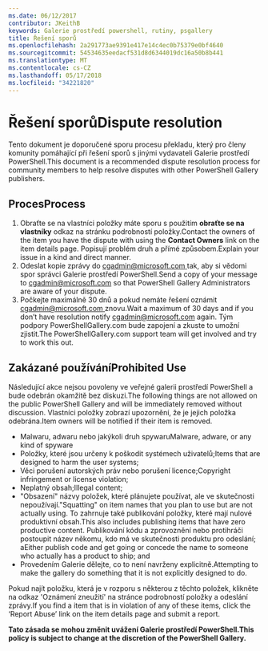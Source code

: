```yaml
---
ms.date: 06/12/2017
contributor: JKeithB
keywords: Galerie prostředí powershell, rutiny, psgallery
title: Řešení sporů
ms.openlocfilehash: 2a291773ae9391e417e14c4ec0b75379e0bf4640
ms.sourcegitcommit: 54534635eedacf531d8d6344019dc16a50b8b441
ms.translationtype: MT
ms.contentlocale: cs-CZ
ms.lasthandoff: 05/17/2018
ms.locfileid: "34221820"
---
```

# <a name="dispute-resolution"></a><span data-ttu-id="05118-103">Řešení sporů</span><span class="sxs-lookup"><span data-stu-id="05118-103">Dispute resolution</span></span>

<span data-ttu-id="05118-104">Tento dokument je doporučené sporu procesu překladu, který pro členy komunity pomáhající při řešení sporů s jinými vydavateli Galerie prostředí PowerShell.</span><span class="sxs-lookup"><span data-stu-id="05118-104">This document is a recommended dispute resolution process for community members to help resolve disputes with other PowerShell Gallery publishers.</span></span>

## <a name="process"></a><span data-ttu-id="05118-105">Proces</span><span class="sxs-lookup"><span data-stu-id="05118-105">Process</span></span>

1. <span data-ttu-id="05118-106">Obraťte se na vlastníci položky máte sporu s použitím **obraťte se na vlastníky** odkaz na stránku podrobností položky.</span><span class="sxs-lookup"><span data-stu-id="05118-106">Contact the owners of the item you have the dispute with using the **Contact Owners** link on the item details page.</span></span>
<span data-ttu-id="05118-107">Popisují problém druh a přímé způsobem.</span><span class="sxs-lookup"><span data-stu-id="05118-107">Explain your issue in a kind and direct manner.</span></span>
2. <span data-ttu-id="05118-108">Odeslat kopie zprávy do [ cgadmin@microsoft.com ](mailto:cgadmin@microsoft.com) tak, aby si vědomi spor správci Galerie prostředí PowerShell.</span><span class="sxs-lookup"><span data-stu-id="05118-108">Send a copy of your message to [cgadmin@microsoft.com](mailto:cgadmin@microsoft.com) so that PowerShell Gallery Administrators are aware of your dispute.</span></span>
3. <span data-ttu-id="05118-109">Počkejte maximálně 30 dnů a pokud nemáte řešení oznámit [ cgadmin@microsoft.com ](mailto:cgadmin@microsoft.com) znovu.</span><span class="sxs-lookup"><span data-stu-id="05118-109">Wait a maximum of 30 days and if you don’t have resolution notify [cgadmin@microsoft.com](mailto:cgadmin@microsoft.com) again.</span></span>
<span data-ttu-id="05118-110">Tým podpory PowerShellGallery.com bude zapojení a zkuste to umožní zjistit.</span><span class="sxs-lookup"><span data-stu-id="05118-110">The PowerShellGallery.com support team will get involved and try to work this out.</span></span>


## <a name="prohibited-use"></a><span data-ttu-id="05118-111">Zakázané používání</span><span class="sxs-lookup"><span data-stu-id="05118-111">Prohibited Use</span></span>

<span data-ttu-id="05118-112">Následující akce nejsou povoleny ve veřejné galerii prostředí PowerShell a bude odebrán okamžitě bez diskuzi.</span><span class="sxs-lookup"><span data-stu-id="05118-112">The following things are not allowed on the public PowerShell Gallery and will be immediately removed without discussion.</span></span>  <span data-ttu-id="05118-113">Vlastníci položky zobrazí upozornění, že je jejich položka odebrána.</span><span class="sxs-lookup"><span data-stu-id="05118-113">Item owners will be notified if their item is removed.</span></span>

- <span data-ttu-id="05118-114">Malwaru, adwaru nebo jakýkoli druh spywaru</span><span class="sxs-lookup"><span data-stu-id="05118-114">Malware, adware, or any kind of spyware</span></span>
- <span data-ttu-id="05118-115">Položky, které jsou určeny k poškodit systémech uživatelů;</span><span class="sxs-lookup"><span data-stu-id="05118-115">Items that are designed to harm the user systems;</span></span>
- <span data-ttu-id="05118-116">Věci porušení autorských práv nebo porušení licence;</span><span class="sxs-lookup"><span data-stu-id="05118-116">Copyright infringement or license violation;</span></span>
- <span data-ttu-id="05118-117">Neplatný obsah;</span><span class="sxs-lookup"><span data-stu-id="05118-117">Illegal content;</span></span>
- <span data-ttu-id="05118-118">"Obsazení" názvy položek, které plánujete používat, ale ve skutečnosti nepoužívají.</span><span class="sxs-lookup"><span data-stu-id="05118-118">"Squatting" on item names that you plan to use but are not actually using.</span></span> <span data-ttu-id="05118-119">To zahrnuje také publikování položky, které mají nulové produktivní obsah.</span><span class="sxs-lookup"><span data-stu-id="05118-119">This also includes publishing items that have zero productive content.</span></span>
<span data-ttu-id="05118-120">Publikování kódu a zprovoznění nebo protihráči postoupit název někomu, kdo má ve skutečnosti produktu pro odeslání; a</span><span class="sxs-lookup"><span data-stu-id="05118-120">Either publish code and get going or concede the name to someone who actually has a product to ship; and</span></span>
- <span data-ttu-id="05118-121">Provedením Galerie dělejte, co to není navrženy explicitně.</span><span class="sxs-lookup"><span data-stu-id="05118-121">Attempting to make the gallery do something that it is not explicitly designed to do.</span></span>


<span data-ttu-id="05118-122">Pokud najít položku, která je v rozporu s některou z těchto položek, klikněte na odkaz 'Oznámení zneužití' na stránce podrobností položky a odeslání zprávy.</span><span class="sxs-lookup"><span data-stu-id="05118-122">If you find a item that is in violation of any of these items, click the ‘Report Abuse’ link on the item details page and submit a report.</span></span>

<span data-ttu-id="05118-123">**Tato zásada se mohou změnit uvážení Galerie prostředí PowerShell.**</span><span class="sxs-lookup"><span data-stu-id="05118-123">**This policy is subject to change at the discretion of the PowerShell Gallery.**</span></span>